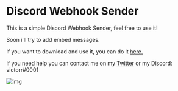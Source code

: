 # Discord Webhook Sender
This is a simple Discord Webhook Sender, feel free to use it!

Soon i'll try to add embed messages.

If you want to download and use it, you can do it [here.](https://github.com/VictorrPY/Discord-Webhook-Sender/releases/tag/v1.0)

If you need help you can contact me on my [Twitter](https://twitter.com/notVictoor_) or my Discord: victorr#0001

![img](https://i.imgur.com/ncWzueT.png)
